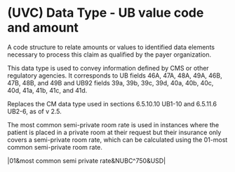 # (UVC) Data Type - UB value code and amount

A code structure to relate amounts or values to identified data elements necessary to process this claim as qualified by the payer organization.

This data type is used to convey information defined by CMS or other regulatory agencies. It corresponds to UB fields 46A, 47A, 48A, 49A, 46B, 47B, 48B, and 49B and UB92 fields 39a, 39b, 39c, 39d, 40a, 40b, 40c, 40d, 41a, 41b, 41c, and 41d.

Replaces the CM data type used in sections 6.5.10.10 UB1-10 and 6.5.11.6 UB2-6, as of v 2.5.

The most common semi-private room rate is used in instances where the patient is placed in a private room at their request but their insurance only covers a semi-private room rate, which can be calculated using the 01-most common semi-private room rate.

|01&most common semi private rate&NUBC^750&USD|
